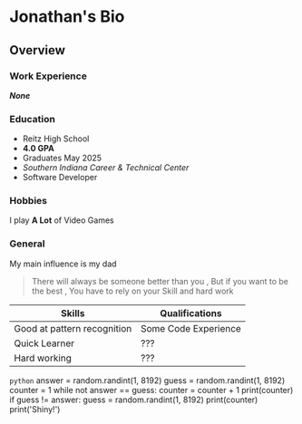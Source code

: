 # Jonathan's Bio

## Overview

### Work Experience
***None*** 
### Education
- Reitz High School
-  **4.0 GPA**
- Graduates May 2025
- *Southern Indiana Career & Technical Center*
- Software Developer
### Hobbies
I play **A Lot** of Video Games

### General
My main influence is my dad 
> There will always be someone better than you
> , But if you want to be the best
> , You have to rely on your Skill and hard work

| Skills | Qualifications |
| ------ | -------------- |
| Good at pattern recognition| Some Code Experience|
| Quick Learner| ??? |
| Hard working| ??? |

```python``` answer = random.randint(1, 8192)
guess = random.randint(1, 8192)
counter = 1
while not answer == guess:
  counter = counter + 1
  print(counter)
  if guess != answer:
    guess = random.randint(1, 8192)
print(counter)
print('Shiny!')
